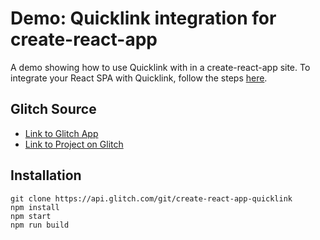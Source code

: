 # Demo: Quicklink integration for create-react-app
A demo showing how to use Quicklink with in a create-react-app site.
To integrate your React SPA with Quicklink, follow the steps [here](https://github.com/GoogleChromeLabs/quicklink#single-page-apps-react).

## Glitch Source
* [Link to Glitch App](https://create-react-app-quicklink.glitch.me/)
* [Link to Project on Glitch](https://glitch.com/~create-react-app-quicklink)

## Installation
```
git clone https://api.glitch.com/git/create-react-app-quicklink
npm install
npm start
npm run build
```